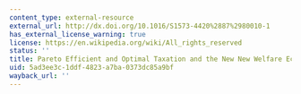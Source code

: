 ```yaml
---
content_type: external-resource
external_url: http://dx.doi.org/10.1016/S1573-4420%2887%2980010-1
has_external_license_warning: true
license: https://en.wikipedia.org/wiki/All_rights_reserved
status: ''
title: Pareto Efficient and Optimal Taxation and the New New Welfare Economics
uid: 5ad3ee3c-1ddf-4823-a7ba-0373dc85a9bf
wayback_url: ''
---
```

